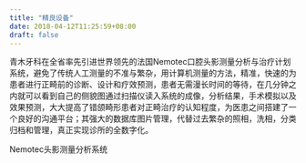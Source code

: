 ```yaml
---
title: "精良设备"
date: 2018-04-12T11:25:59+08:00
draft: false
---
```


青木牙科在全省率先引进世界领先的法国Nemotec口腔头影测量分析与治疗计划系统，避免了传统人工测量的不准与繁杂，用计算机测量的方法，精准，快速的为患者进行正畸前的诊断、设计和疗效预测，患者无需漫长时间的等待，在几分钟之内就可以看到自己的侧貌图通过扫描仪读入系统的成像，分析结果，手术模拟以及效果预测，大大提高了错颌畸形患者对正畸治疗的认知程度，为医患之间搭建了一个良好的沟通平台；其强大的数据库图片管理，代替过去繁杂的照相，洗相，分类归档和管理，真正实现诊所的全数字化。

Nemotec头影测量分析系统